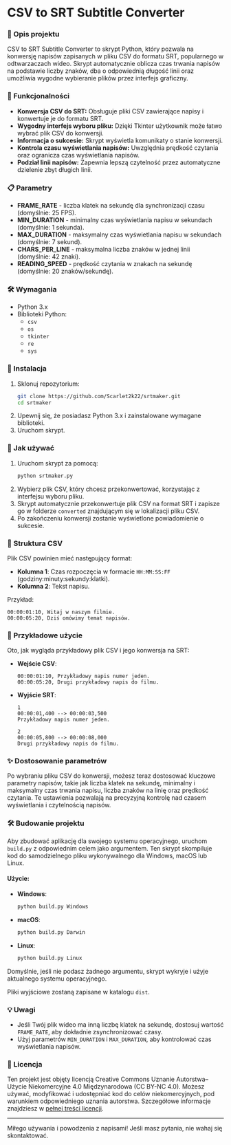 
# CSV to SRT Subtitle Converter

### 📜 Opis projektu
CSV to SRT Subtitle Converter to skrypt Python, który pozwala na konwersję napisów zapisanych w pliku CSV do formatu SRT, popularnego w odtwarzaczach wideo. Skrypt automatycznie oblicza czas trwania napisów na podstawie liczby znaków, dba o odpowiednią długość linii oraz umożliwia wygodne wybieranie plików przez interfejs graficzny.

### 🎯 Funkcjonalności
- **Konwersja CSV do SRT:** Obsługuje pliki CSV zawierające napisy i konwertuje je do formatu SRT.
- **Wygodny interfejs wyboru pliku:** Dzięki Tkinter użytkownik może łatwo wybrać plik CSV do konwersji.
- **Informacja o sukcesie:** Skrypt wyświetla komunikaty o stanie konwersji.
- **Kontrola czasu wyświetlania napisów:** Uwzględnia prędkość czytania oraz ogranicza czas wyświetlania napisów.
- **Podział linii napisów:** Zapewnia lepszą czytelność przez automatyczne dzielenie zbyt długich linii.

### 📋 Parametry
- **FRAME_RATE** - liczba klatek na sekundę dla synchronizacji czasu (domyślnie: 25 FPS).
- **MIN_DURATION** - minimalny czas wyświetlania napisu w sekundach (domyślnie: 1 sekunda).
- **MAX_DURATION** - maksymalny czas wyświetlania napisu w sekundach (domyślnie: 7 sekund).
- **CHARS_PER_LINE** - maksymalna liczba znaków w jednej linii (domyślnie: 42 znaki).
- **READING_SPEED** - prędkość czytania w znakach na sekundę (domyślnie: 20 znaków/sekundę).

### 🛠️ Wymagania
- Python 3.x
- Biblioteki Python:
  - `csv`
  - `os`
  - `tkinter`
  - `re`
  - `sys`

### 🔧 Instalacja
1. Sklonuj repozytorium:
    ```bash
    git clone https://github.com/Scarlet2k22/srtmaker.git
    cd srtmaker
    ```
2. Upewnij się, że posiadasz Python 3.x i zainstalowane wymagane biblioteki.
3. Uruchom skrypt.

### 🚀 Jak używać
1. Uruchom skrypt za pomocą:
   ```bash
   python srtmaker.py
   ```
2. Wybierz plik CSV, który chcesz przekonwertować, korzystając z interfejsu wyboru pliku.
3. Skrypt automatycznie przekonwertuje plik CSV na format SRT i zapisze go w folderze `converted` znajdującym się w lokalizacji pliku CSV.
4. Po zakończeniu konwersji zostanie wyświetlone powiadomienie o sukcesie.

### 📂 Struktura CSV
Plik CSV powinien mieć następujący format:
- **Kolumna 1**: Czas rozpoczęcia w formacie `HH:MM:SS:FF` (godziny:minuty:sekundy:klatki).
- **Kolumna 2**: Tekst napisu.

Przykład:
```csv
00:00:01:10, Witaj w naszym filmie.
00:00:05:20, Dziś omówimy temat napisów.
```

### 🎉 Przykładowe użycie
Oto, jak wygląda przykładowy plik CSV i jego konwersja na SRT:
- **Wejście CSV**:
  ```csv
  00:00:01:10, Przykładowy napis numer jeden.
  00:00:05:20, Drugi przykładowy napis do filmu.
  ```
- **Wyjście SRT**:
  ```
  1
  00:00:01,400 --> 00:00:03,500
  Przykładowy napis numer jeden.

  2
  00:00:05,800 --> 00:00:08,000
  Drugi przykładowy napis do filmu.
  ```

### ✨ Dostosowanie parametrów

Po wybraniu pliku CSV do konwersji, możesz teraz dostosować kluczowe parametry napisów, takie jak liczba klatek na sekundę, minimalny i maksymalny czas trwania napisu, liczba znaków na linię oraz prędkość czytania. Te ustawienia pozwalają na precyzyjną kontrolę nad czasem wyświetlania i czytelnością napisów.

### 🛠️ Budowanie projektu

Aby zbudować aplikację dla swojego systemu operacyjnego, uruchom `build.py` z odpowiednim celem jako argumentem. Ten skrypt skompiluje kod do samodzielnego pliku wykonywalnego dla Windows, macOS lub Linux.

#### Użycie:
- **Windows**:
  ```bash
  python build.py Windows
  ```
- **macOS**:
  ```bash
  python build.py Darwin
  ```
- **Linux**:
  ```bash
  python build.py Linux
  ```

Domyślnie, jeśli nie podasz żadnego argumentu, skrypt wykryje i użyje aktualnego systemu operacyjnego.

Pliki wyjściowe zostaną zapisane w katalogu `dist`.

### 💡 Uwagi
- Jeśli Twój plik wideo ma inną liczbę klatek na sekundę, dostosuj wartość `FRAME_RATE`, aby dokładnie zsynchronizować czasy.
- Użyj parametrów `MIN_DURATION` i `MAX_DURATION`, aby kontrolować czas wyświetlania napisów.


### 📜 Licencja
Ten projekt jest objęty licencją Creative Commons Uznanie Autorstwa–Użycie Niekomercyjne 4.0 Międzynarodowa (CC BY-NC 4.0). Możesz używać, modyfikować i udostępniać kod do celów niekomercyjnych, pod warunkiem odpowiedniego uznania autorstwa. Szczegółowe informacje znajdziesz w [pełnej treści licencji](LICENSE).

---

Miłego używania i powodzenia z napisami! Jeśli masz pytania, nie wahaj się skontaktować.
